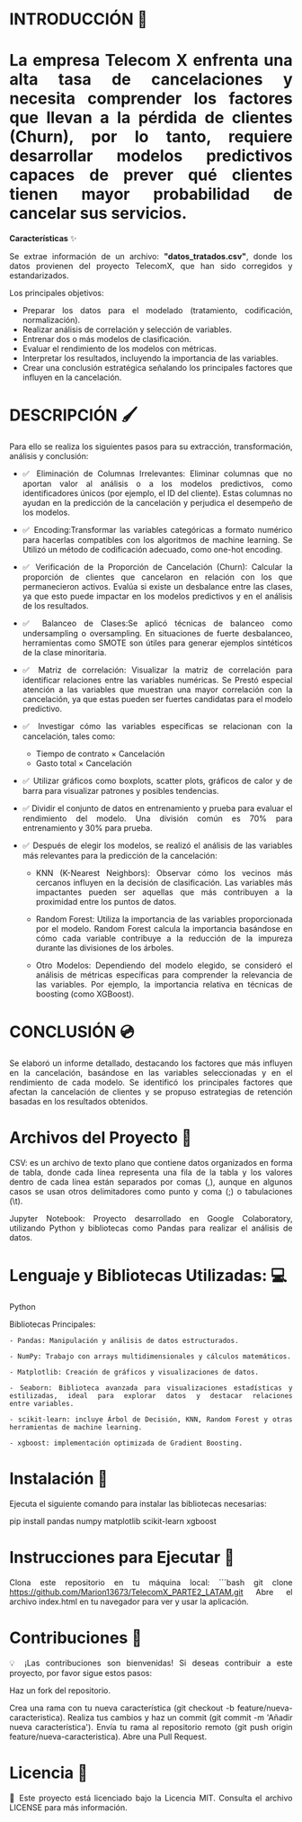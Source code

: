 # **INTRODUCCIÓN** 🚀

<div align='justify'>

 # La empresa Telecom X enfrenta una alta tasa de cancelaciones y necesita comprender los factores que llevan a la pérdida de clientes (Churn), por lo tanto, requiere desarrollar modelos predictivos capaces de prever qué clientes tienen mayor probabilidad de cancelar sus servicios.

  
**Características** ✨

Se extrae información de un archivo: **"datos_tratados.csv"**, donde los datos provienen del proyecto TelecomX, que han sido corregidos y estandarizados.

Los principales objetivos:

* Preparar los datos para el modelado (tratamiento, codificación, normalización).
* Realizar análisis de correlación y selección de variables.
* Entrenar dos o más modelos de clasificación.
* Evaluar el rendimiento de los modelos con métricas.
* Interpretar los resultados, incluyendo la importancia de las variables.
* Crear una conclusión estratégica señalando los principales factores que influyen en la cancelación.

# **DESCRIPCIÓN** 🖌️

Para ello se realiza los siguientes pasos para su extracción, transformación, análisis y conclusión:

* ✅ Eliminación de Columnas Irrelevantes: Eliminar columnas que no aportan valor al análisis o a los modelos predictivos, como identificadores únicos (por ejemplo, el ID del cliente). Estas columnas no ayudan en la predicción de la cancelación y perjudica el desempeño de los modelos.
  
* ✅ Encoding:Transformar las variables categóricas a formato numérico para hacerlas compatibles con los algoritmos de machine learning. Se Utilizó un método de codificación adecuado, como one-hot encoding.
  
* ✅ Verificación de la Proporción de Cancelación (Churn): Calcular la proporción de clientes que cancelaron en relación con los que permanecieron activos. Evalúa si existe un desbalance entre las clases, ya que esto puede impactar en los modelos predictivos y en el análisis de los resultados.
  
* ✅ Balanceo de Clases:Se aplicó técnicas de balanceo como undersampling o oversampling. En situaciones de fuerte desbalanceo, herramientas como SMOTE son útiles para generar ejemplos sintéticos de la clase minoritaria.

* ✅ Matriz de correlación: Visualizar la matriz de correlación para identificar relaciones entre las variables numéricas. Se Prestó especial atención a las variables que muestran una mayor correlación con la cancelación, ya que estas pueden ser fuertes candidatas para el modelo predictivo.

* ✅ Investigar cómo las variables específicas se relacionan con la cancelación, tales como:

    - Tiempo de contrato × Cancelación
    - Gasto total × Cancelación

* ✅ Utilizar gráficos como boxplots, scatter plots, gráficos de calor y de barra para visualizar patrones y posibles tendencias.

* ✅ Dividir el conjunto de datos en entrenamiento y prueba para evaluar el rendimiento del modelo. Una división común es 70% para entrenamiento y 30% para prueba.

* ✅ Después de elegir los modelos, se realizó el análisis de las variables más relevantes para la predicción de la cancelación:

    
    - KNN (K-Nearest Neighbors): Observar cómo los vecinos más cercanos influyen en la decisión de clasificación. Las variables más           impactantes pueden ser aquellas que más contribuyen a la proximidad entre los puntos de datos.

    - Random Forest: Utiliza la importancia de las variables proporcionada por el modelo. Random Forest calcula la importancia                basándose en cómo cada variable contribuye a la reducción de la impureza durante las divisiones de los árboles.

    - Otro Modelos: Dependiendo del modelo elegido, se consideró el análisis de métricas específicas para comprender la relevancia de        las variables. Por ejemplo, la importancia relativa en técnicas de boosting (como XGBoost).
      
# **CONCLUSIÓN** 💿

Se elaboró un informe detallado, destacando los factores que más influyen en la cancelación, basándose en las      variables seleccionadas y en el rendimiento de cada modelo. Se identificó los principales factores que afectan la cancelación de clientes y se propuso estrategias de retención basadas en los resultados obtenidos.

# **Archivos del Proyecto** 📂

CSV: es un archivo de texto plano que contiene datos organizados en forma de tabla, donde cada línea representa una fila de la tabla y los valores dentro de cada línea están separados por comas (,), aunque en algunos casos se usan otros delimitadores como punto y coma (;) o tabulaciones (\t).

Jupyter Notebook: Proyecto desarrollado en Google Colaboratory, utilizando Python y bibliotecas como Pandas para realizar el análisis de datos.

# **Lenguaje y Bibliotecas Utilizadas:** 💻

Python

Bibliotecas Principales:

    - Pandas: Manipulación y análisis de datos estructurados.
    
    - NumPy: Trabajo con arrays multidimensionales y cálculos matemáticos.
    
    - Matplotlib: Creación de gráficos y visualizaciones de datos.
    
    - Seaborn: Biblioteca avanzada para visualizaciones estadísticas y estilizadas, ideal para explorar datos y destacar relaciones          entre variables.
    
    - scikit-learn: incluye Árbol de Decisión, KNN, Random Forest y otras herramientas de machine learning.
    
    - xgboost: implementación optimizada de Gradient Boosting.


# **Instalación** 💽

Ejecuta el siguiente comando para instalar las bibliotecas necesarias:

pip install pandas numpy matplotlib scikit-learn xgboost

# **Instrucciones para Ejecutar** 🚀
Clona este repositorio en tu máquina local: ´´´bash git clone https://github.com/Marion13673/TelecomX_PARTE2_LATAM.git Abre el archivo index.html en tu navegador para ver y usar la aplicación.

# **Contribuciones** 🤝
💡 ¡Las contribuciones son bienvenidas! Si deseas contribuir a este proyecto, por favor sigue estos pasos:

Haz un fork del repositorio.

Crea una rama con tu nueva característica (git checkout -b feature/nueva-caracteristica).
Realiza tus cambios y haz un commit (git commit -m 'Añadir nueva característica').
Envía tu rama al repositorio remoto (git push origin feature/nueva-caracteristica).
Abre una Pull Request.

# **Licencia** 📜
📄 Este proyecto está licenciado bajo la Licencia MIT. Consulta el archivo LICENSE para más información.
















